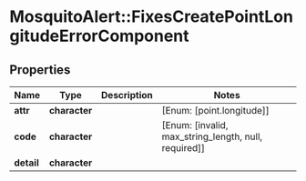 # MosquitoAlert::FixesCreatePointLongitudeErrorComponent


## Properties
Name | Type | Description | Notes
------------ | ------------- | ------------- | -------------
**attr** | **character** |  | [Enum: [point.longitude]] 
**code** | **character** |  | [Enum: [invalid, max_string_length, null, required]] 
**detail** | **character** |  | 


